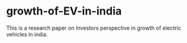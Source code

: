 # growth-of-EV-in-india
This is a research paper on Investors perspective in growth of electric vehicles in india.
